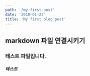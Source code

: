 ```yaml
---
path: '/my-first-post'
date: '2018-01-22'
title: 'My first blog post'
---
```


## markdown 파일 연결시키기
### 테스트 파일입니다.

##### 테스트